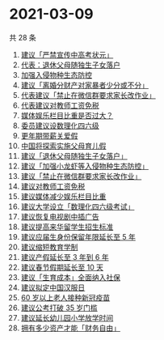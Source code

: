 # 2021-03-09

共 28 条

<!-- BEGIN ZHIHUSEARCH -->
<!-- 最后更新时间 Tue Mar 09 2021 22:16:13 GMT+0800 (China Standard Time) -->
1. [建议「严禁宣传中高考状元」](https://www.zhihu.com/search?q=宣传高考状元)
1. [代表：退休父母随独生子女落户](https://www.zhihu.com/search?q=父母退休落户)
1. [加强入侵物种生态防控](https://www.zhihu.com/search?q=物种入侵)
1. [建议「离婚分财产对家暴者少分或不分」](https://www.zhihu.com/search?q=离婚分财产)
1. [代表建议「禁止在微信群要求家长改作业」](https://www.zhihu.com/search?q=老师要求家长改作业)
1. [代表建议对教师工资免税](https://www.zhihu.com/search?q=教师工资免税)
1. [媒体娱乐栏目比重是否过大？](https://www.zhihu.com/search?q=娱乐栏目比重)
1. [委员建议设数理化四六级](https://www.zhihu.com/search?q=数理化四六级)
1. [更年期带薪关爱假](https://www.zhihu.com/search?q=更年期)
1. [中国将探索实施父母育儿假](https://www.zhihu.com/search?q=父母育儿假)
1. [建议「退休父母随独生子女落户」](https://www.zhihu.com/search?q=父母退休落户)
1. [建议「加强小龙虾等入侵物种生态防控」](https://www.zhihu.com/search?q=物种入侵)
1. [建议「禁止在微信群要求家长改作业」](https://www.zhihu.com/search?q=老师要求家长改作业)
1. [建议对教师工资免税](https://www.zhihu.com/search?q=教师工资免税)
1. [建议媒体减少娱乐栏目比重](https://www.zhihu.com/search?q=娱乐栏目比重)
1. [建议大学设立「数理化四六级考试」](https://www.zhihu.com/search?q=数理化四六级考试)
1. [建议恢复电视剧中插广告](https://www.zhihu.com/search?q=电视剧广告)
1. [建议提高来华留学生招生标准](https://www.zhihu.com/search?q=留学生)
1. [建议应届生身份保留年限延长至 5 年](https://www.zhihu.com/search?q=应届生)
1. [建议缩短教育学制](https://www.zhihu.com/search?q=教育学制)
1. [建议产假延长至 3 年到 6 年](https://www.zhihu.com/search?q=产假)
1. [建议春节假期延长至 10 天](https://www.zhihu.com/search?q=春节假期)
1. [建议「生育成本」全面纳入社保](https://www.zhihu.com/search?q=生育成本)
1. [建议拟定中国汉服日](https://www.zhihu.com/search?q=汉服)
1. [60 岁以上老人接种新冠疫苗](https://www.zhihu.com/search?q=新冠疫苗)
1. [建议公考打破 35 岁门槛](https://www.zhihu.com/search?q=公考35岁门槛)
1. [建议延长幼儿园小学放学时间](https://www.zhihu.com/search?q=幼儿园放学时间)
1. [拥有多少资产才能「财务自由」](https://www.zhihu.com/search?q=财务自由)
<!-- END ZHIHUSEARCH -->
